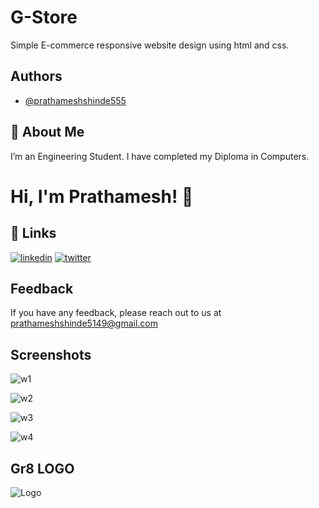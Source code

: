 
# G-Store

Simple E-commerce responsive website design using html and css.


## Authors

- [@prathameshshinde555](https://github.com/prathameshshinde555)

  
## 🚀 About Me
I’m an Engineering Student. I have completed my Diploma in Computers. 

  
# Hi, I'm Prathamesh! 👋

  
## 🔗 Links

[![linkedin](https://img.shields.io/badge/linkedin-0A66C2?style=for-the-badge&logo=linkedin&logoColor=white)](https://www.linkedin.com/in/prathamesh-shinde-3041b8215/)
[![twitter](https://img.shields.io/badge/twitter-1DA1F2?style=for-the-badge&logo=twitter&logoColor=white)](https://twitter.com/Pratham61255906)

  
## Feedback

If you have any feedback, please reach out to us at prathameshshinde5149@gmail.com

  
## Screenshots

![w1](https://user-images.githubusercontent.com/66161890/139594608-a8bff998-939a-45af-b539-9d0f4e6fd53c.png)

![w2](https://user-images.githubusercontent.com/66161890/139594631-873a2ac2-c9fa-4d0f-a7d8-ed3352b5bac6.png)

![w3](https://user-images.githubusercontent.com/66161890/139594653-64f5e872-55ea-464e-8700-51dadb98f88b.png)

![w4](https://user-images.githubusercontent.com/66161890/139594654-aa66d762-f37d-4896-83dc-da4b9e0f31c7.png)


  
## Gr8 LOGO
![Logo](https://prathameshshinde555.github.io/Prathamesh-Shinde/logo_white.png)

    